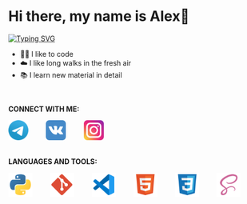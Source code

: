 <h1>Hi there, my name is Alex👋</h1>

[![Typing SVG](https://readme-typing-svg.demolab.com?font=Manrope&weight=700&size=30&pause=1000&color=4B8BBE&background=FFFFDD00&width=435&lines=I'm+a+Python+Developer)](https://git.io/typing-svg)

- 👨‍💻 I like to code
- ☁️ I like long walks in the fresh air
- 📚 I learn new material in detail

<br />

**CONNECT WITH ME:**

<div style="display: flex;">
	<a href="https://t.me/agluzhin"><img src="img/telegram-icon.svg" style="width: 40px; height: 40px;" /></a>&nbsp; &nbsp; &nbsp; &nbsp; &nbsp;<a href="https://vk.com/a.luzhin999"><img src="img/vk-icon.svg" style="width: 40px; height: 40px;" /></a>&nbsp; &nbsp; &nbsp; &nbsp; &nbsp;<a href="https://www.instagram.com/agluzhin"><img src="img/instagram-icon.svg" style="width: 40px; height: 40px;" /></a>
</div>

<br />

**LANGUAGES AND TOOLS:**

<div style="display: flex;">
	<img src="img/python-icon.svg" style="width: 48px; height: 48px;" />&nbsp; &nbsp; &nbsp; &nbsp; &nbsp;<img src="img/git-icon.svg" style="width: 48px; height: 48px;" />&nbsp; &nbsp; &nbsp; &nbsp; &nbsp;<img src="img/vscode-icon.svg" style="width: 48px; height: 48px;" />&nbsp; &nbsp; &nbsp; &nbsp; &nbsp;<img src="img/html-icon.svg" style="width: 48px; height: 48px;" /> &nbsp; &nbsp; &nbsp; &nbsp; &nbsp;<img src="img/css-icon.svg" style="width: 48px; height: 48px;" /> &nbsp; &nbsp; &nbsp; &nbsp; &nbsp;<img src="img/sass-icon.svg" style="width: 48px; height: 48px;" />
</div>